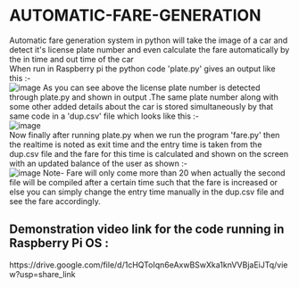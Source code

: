 # AUTOMATIC-FARE-GENERATION
Automatic fare generation system in python will take the image of a car and detect it's license plate number and even calculate the fare automatically by the in time and out time of the car 
<br>
When run in Raspberry pi the python code 'plate.py' gives an output like this :- <br>
![image](https://user-images.githubusercontent.com/109916723/201528746-ca100923-7655-4f0b-be20-7127f5516848.png)
As you can see above the license plate number is detected through plate.py and shown in output .The same plate number along with some other added details about the car 
is stored simultaneously by that same code in a 'dup.csv' file which looks like this :-<br>
![image](https://user-images.githubusercontent.com/109916723/201528895-388cfca7-ba69-421b-8e2d-1324a6956af7.png)
<br>Now finally after running plate.py when we run the program 'fare.py' then the realtime is noted as exit time and the entry time is taken from the dup.csv file
and the fare for this time is calculated and shown on the screen with an updated balance of the user as shown :-<br>
![image](https://user-images.githubusercontent.com/109916723/201529062-d6917941-77e7-46ae-88a2-e49abe9054b5.png)
Note- Fare will only come more than 20 when actually the second file will be compiled after a certain time such that the fare is increased or else you can 
simply change the entry time manually in the dup.csv file and see the fare accordingly.
<h2>Demonstration video link for the code running in Raspberry Pi OS :</h2>
https://drive.google.com/file/d/1cHQToIqn6eAxwBSwXka1knVVBjaEiJTq/view?usp=share_link


